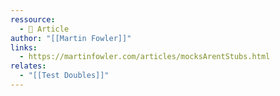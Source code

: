 ```yaml
---
ressource:
  - 📰 Article
author: "[[Martin Fowler]]"
links:
  - https://martinfowler.com/articles/mocksArentStubs.html
relates:
  - "[[Test Doubles]]"
---
```

